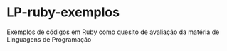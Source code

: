 # LP-ruby-exemplos
Exemplos de códigos em Ruby como quesito de avaliação da matéria de Linguagens de Programação
